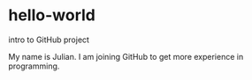 # hello-world
intro to GitHub project

My name is Julian. I am joining GitHub to get more experience in programming.
